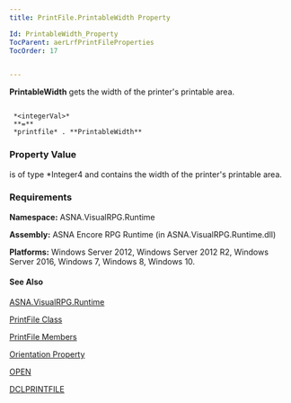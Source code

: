 ```yaml
---
title: PrintFile.PrintableWidth Property

Id: PrintableWidth_Property
TocParent: aerLrfPrintFileProperties
TocOrder: 17


---
```


**PrintableWidth** gets the width of the printer's printable area. 

```

 *<integerVal>* 
 **=** 
 *printfile* . **PrintableWidth** 
```

### Property Value
***<integerVal>*** is of type *Integer4 and contains the width of the printer's printable area. 

### Requirements
**Namespace:** ASNA.VisualRPG.Runtime 

**Assembly:** ASNA Encore RPG Runtime (in ASNA.VisualRPG.Runtime.dll) 

**Platforms:** Windows Server 2012, Windows Server 2012 R2, Windows Server 2016, Windows 7, Windows 8, Windows 10. 

#### See Also
[ASNA.VisualRPG.Runtime](ecrLrfRuntimeNamespace.html)

[PrintFile Class](ecrLrfPrintFileClass.html)

[PrintFile Members](ecrLrfPrintFileMembers.html)

[Orientation Property](Orientation_Property.html)

[OPEN](OPEN.html)

[DCLPRINTFILE](DCLPRINTFILE.html) 
